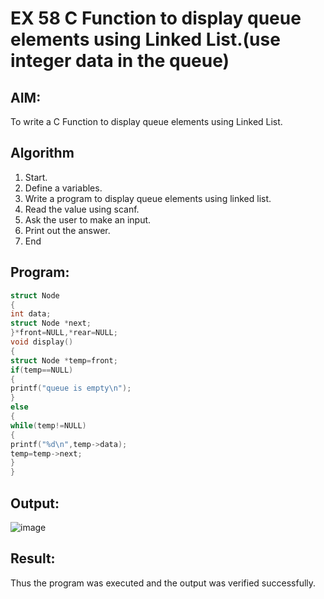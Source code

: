 # EX 58 C Function to display queue elements using Linked List.(use integer data in the queue)
## AIM:
To write a C Function to display queue elements using Linked List.

## Algorithm
1. Start.
2. Define a variables.
3. Write a program to display queue elements using linked list.
4. Read the value using scanf.
5. Ask the user to make an input.
6. Print out the answer.
7. End 

## Program:
```c
struct Node
{
int data;
struct Node *next;
}*front=NULL,*rear=NULL; 
void display()
{
struct Node *temp=front; 
if(temp==NULL)
{
printf("queue is empty\n");
}
else
{
while(temp!=NULL)
{
printf("%d\n",temp->data); 
temp=temp->next;
}
}
```

## Output:

![image](https://github.com/user-attachments/assets/98745ee0-b4b1-4ad9-9a78-0e1525f1f1e7)


## Result:
Thus the program was executed and the output was verified successfully.
